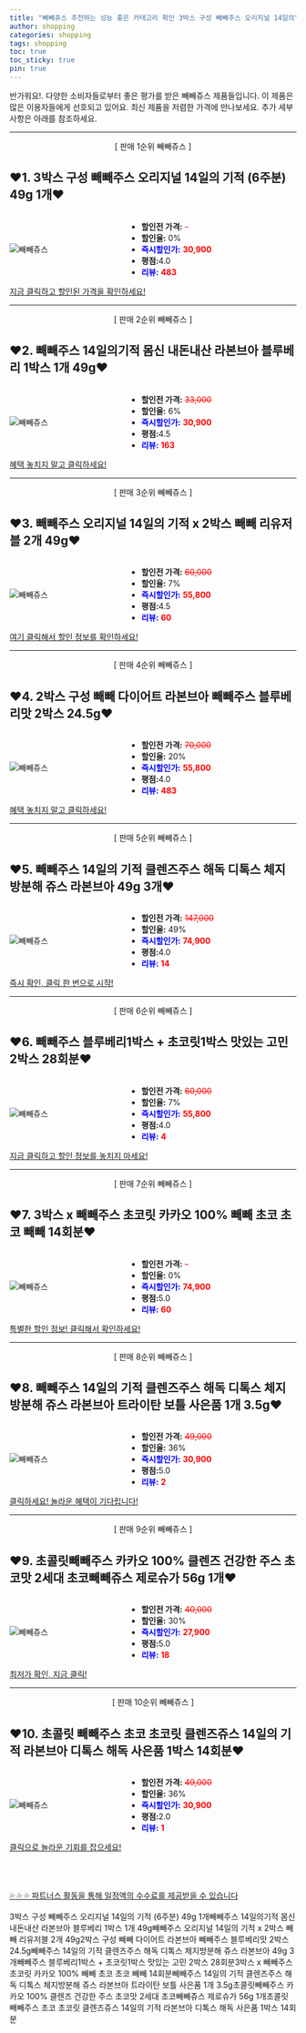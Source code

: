 ```yaml
---
title: "빼빼쥬스 추천하는 성능 좋은 카테고리 확인 3박스 구성 빼빼주스 오리지널 14일의"
author: shopping
categories: shopping
tags: shopping
toc: true
toc_sticky: true
pin: true
---
```

반가워요!. 다양한 소비자들로부터 좋은 평가를 받은 빼빼쥬스 제품들입니다. 이 제품은 많은 이용자들에게 선호되고 있어요. 최신 제품을 저렴한 가격에 만나보세요. 추가 세부 사항은 아래를 참조하세요.

---
<p class="toplist" style="margin: 0 auto; display: block; width: fit-content;">[ 판매 1순위 빼빼쥬스 ]</p>

<h2><strong>❤️1. 3박스 구성 빼빼주스 오리지널 14일의 기적 (6주분) 49g 1개❤️</strong></h2>

<div style="display: flex; align-items: center;">
    <div style="flex: 0.4;">
        <img src="https://thumbnail6.coupangcdn.com/thumbnails/remote/230x230ex/image/vendor_inventory/96ad/e175f6bbba81ff43977d0e460de3fe1dee80cc85711f7f8364c0c7d81cb9.png" alt="빼빼쥬스" style="max-width: 100%;">
    </div>
    <div style="flex: 0.6; margin-left: 10px;">
        <ul>
            <li><strong>할인전 가격:</strong> <del style="color: red;">-</del></li>
            <li><strong>할인율:</strong> 0%</li>
            <li><span style='color:blue'><strong>즉시할인가:</strong></span> <span style='color:red'><strong>30,900</strong></span></li>
            <li><strong>평점:</strong>4.0</li>
            <li><span style='color:blue'><strong>리뷰:</strong></span> <span style='color:red'><strong>483</strong></span></li>
        </ul>
    </div>
</div>
<div class="center">
    <a href="https://selin100587.github.io?lptag=AF9450613&subid=githubio&pageKey=7346136619&traceid=V0-153&itemId=22411174552&vendorItemId=88153541002" class="myButton">
        지금 클릭하고 할인된 가격을 확인하세요!
    </a>
</div>


---
<p class="toplist" style="margin: 0 auto; display: block; width: fit-content;">[ 판매 2순위 빼빼쥬스 ]</p>

<h2><strong>❤️2. 빼빼주스 14일의기적 몸신 내돈내산 라본브아 블루베리 1박스 1개 49g❤️</strong></h2>

<div style="display: flex; align-items: center;">
    <div style="flex: 0.4;">
        <img src="https://thumbnail8.coupangcdn.com/thumbnails/remote/230x230ex/image/vendor_inventory/cc90/8be46b9365a4f3481a8f6aba5a852a82de66061a68daddd5b06acc8bb845.jpg" alt="빼빼쥬스" style="max-width: 100%;">
    </div>
    <div style="flex: 0.6; margin-left: 10px;">
        <ul>
            <li><strong>할인전 가격:</strong> <del style="color: red;">33,000</del></li>
            <li><strong>할인율:</strong> 6%</li>
            <li><span style='color:blue'><strong>즉시할인가:</strong></span> <span style='color:red'><strong>30,900</strong></span></li>
            <li><strong>평점:</strong>4.5</li>
            <li><span style='color:blue'><strong>리뷰:</strong></span> <span style='color:red'><strong>163</strong></span></li>
        </ul>
    </div>
</div>
<div class="center">
    <a href="https://selin100587.github.io?lptag=AF9450613&subid=githubio&pageKey=8015633696&traceid=V0-153&itemId=23489978433&vendorItemId=85538731274" class="myButton">
        혜택 놓치지 말고 클릭하세요!
    </a>
</div>


---
<p class="toplist" style="margin: 0 auto; display: block; width: fit-content;">[ 판매 3순위 빼빼쥬스 ]</p>

<h2><strong>❤️3. 빼빼주스 오리지널 14일의 기적 x 2박스 빼빼 리유저블 2개 49g❤️</strong></h2>

<div style="display: flex; align-items: center;">
    <div style="flex: 0.4;">
        <img src="https://thumbnail8.coupangcdn.com/thumbnails/remote/230x230ex/image/vendor_inventory/99ac/b6ddaa8df292e570b22caf4b4d82bac3c106bb193f8f367b2ffd936c5283.jpg" alt="빼빼쥬스" style="max-width: 100%;">
    </div>
    <div style="flex: 0.6; margin-left: 10px;">
        <ul>
            <li><strong>할인전 가격:</strong> <del style="color: red;">60,000</del></li>
            <li><strong>할인율:</strong> 7%</li>
            <li><span style='color:blue'><strong>즉시할인가:</strong></span> <span style='color:red'><strong>55,800</strong></span></li>
            <li><strong>평점:</strong>4.5</li>
            <li><span style='color:blue'><strong>리뷰:</strong></span> <span style='color:red'><strong>60</strong></span></li>
        </ul>
    </div>
</div>
<div class="center">
    <a href="https://selin100587.github.io?lptag=AF9450613&subid=githubio&pageKey=7622950477&traceid=V0-153&itemId=20214616905&vendorItemId=85632266593" class="myButton">
        여기 클릭해서 할인 정보를 확인하세요!
    </a>
</div>


---
<p class="toplist" style="margin: 0 auto; display: block; width: fit-content;">[ 판매 4순위 빼빼쥬스 ]</p>

<h2><strong>❤️4. 2박스 구성 빼빼 다이어트 라본브아 빼빼주스 블루베리맛 2박스 24.5g❤️</strong></h2>

<div style="display: flex; align-items: center;">
    <div style="flex: 0.4;">
        <img src="https://thumbnail6.coupangcdn.com/thumbnails/remote/230x230ex/image/vendor_inventory/ea69/dca0944a4098b0c8d1c66b4bc851c06cf0f871c4469b61540620a69b9710.jpg" alt="빼빼쥬스" style="max-width: 100%;">
    </div>
    <div style="flex: 0.6; margin-left: 10px;">
        <ul>
            <li><strong>할인전 가격:</strong> <del style="color: red;">70,000</del></li>
            <li><strong>할인율:</strong> 20%</li>
            <li><span style='color:blue'><strong>즉시할인가:</strong></span> <span style='color:red'><strong>55,800</strong></span></li>
            <li><strong>평점:</strong>4.0</li>
            <li><span style='color:blue'><strong>리뷰:</strong></span> <span style='color:red'><strong>483</strong></span></li>
        </ul>
    </div>
</div>
<div class="center">
    <a href="https://selin100587.github.io?lptag=AF9450613&subid=githubio&pageKey=7346136619&traceid=V0-153&itemId=22329765956&vendorItemId=89375081868" class="myButton">
        혜택 놓치지 말고 클릭하세요!
    </a>
</div>


---
<p class="toplist" style="margin: 0 auto; display: block; width: fit-content;">[ 판매 5순위 빼빼쥬스 ]</p>

<h2><strong>❤️5. 빼빼주스 14일의 기적 클렌즈주스 해독 디톡스 체지방분해 쥬스 라본브아 49g 3개❤️</strong></h2>

<div style="display: flex; align-items: center;">
    <div style="flex: 0.4;">
        <img src="https://thumbnail9.coupangcdn.com/thumbnails/remote/230x230ex/image/vendor_inventory/01b3/e7c4fb229f9f8fc52968b212d05bb96fc495c5a68810a2a6174142391f1b.jpg" alt="빼빼쥬스" style="max-width: 100%;">
    </div>
    <div style="flex: 0.6; margin-left: 10px;">
        <ul>
            <li><strong>할인전 가격:</strong> <del style="color: red;">147,000</del></li>
            <li><strong>할인율:</strong> 49%</li>
            <li><span style='color:blue'><strong>즉시할인가:</strong></span> <span style='color:red'><strong>74,900</strong></span></li>
            <li><strong>평점:</strong>4.0</li>
            <li><span style='color:blue'><strong>리뷰:</strong></span> <span style='color:red'><strong>14</strong></span></li>
        </ul>
    </div>
</div>
<div class="center">
    <a href="https://selin100587.github.io?lptag=AF9450613&subid=githubio&pageKey=8203715907&traceid=V0-153&itemId=20357434872&vendorItemId=82584895080" class="myButton">
        즉시 확인, 클릭 한 번으로 시작!
    </a>
</div>


---
<p class="toplist" style="margin: 0 auto; display: block; width: fit-content;">[ 판매 6순위 빼빼쥬스 ]</p>

<h2><strong>❤️6. 빼빼주스 블루베리1박스 + 초코릿1박스 맛있는 고민 2박스 28회분❤️</strong></h2>

<div style="display: flex; align-items: center;">
    <div style="flex: 0.4;">
        <img src="https://thumbnail6.coupangcdn.com/thumbnails/remote/230x230ex/image/vendor_inventory/6eaa/b7825200af432894aed16202dec52b9a57fb8b648ddb42efc42144cbe602.jpg" alt="빼빼쥬스" style="max-width: 100%;">
    </div>
    <div style="flex: 0.6; margin-left: 10px;">
        <ul>
            <li><strong>할인전 가격:</strong> <del style="color: red;">60,000</del></li>
            <li><strong>할인율:</strong> 7%</li>
            <li><span style='color:blue'><strong>즉시할인가:</strong></span> <span style='color:red'><strong>55,800</strong></span></li>
            <li><strong>평점:</strong>4.0</li>
            <li><span style='color:blue'><strong>리뷰:</strong></span> <span style='color:red'><strong>4</strong></span></li>
        </ul>
    </div>
</div>
<div class="center">
    <a href="https://selin100587.github.io?lptag=AF9450613&subid=githubio&pageKey=7637249483&traceid=V0-153&itemId=20282858956&vendorItemId=87259777524" class="myButton">
        지금 클릭하고 할인 정보를 놓치지 마세요!
    </a>
</div>


---
<p class="toplist" style="margin: 0 auto; display: block; width: fit-content;">[ 판매 7순위 빼빼쥬스 ]</p>

<h2><strong>❤️7. 3박스 x 빼빼주스 초코릿 카카오 100% 빼빼 초코 초코 빼빼 14회분❤️</strong></h2>

<div style="display: flex; align-items: center;">
    <div style="flex: 0.4;">
        <img src="https://thumbnail10.coupangcdn.com/thumbnails/remote/230x230ex/image/vendor_inventory/7371/918564a4dd21dcb591e09f0fe0a40f4945f7b244c22df9437c5f2ad6969a.jpg" alt="빼빼쥬스" style="max-width: 100%;">
    </div>
    <div style="flex: 0.6; margin-left: 10px;">
        <ul>
            <li><strong>할인전 가격:</strong> <del style="color: red;">-</del></li>
            <li><strong>할인율:</strong> 0%</li>
            <li><span style='color:blue'><strong>즉시할인가:</strong></span> <span style='color:red'><strong>74,900</strong></span></li>
            <li><strong>평점:</strong>5.0</li>
            <li><span style='color:blue'><strong>리뷰:</strong></span> <span style='color:red'><strong>60</strong></span></li>
        </ul>
    </div>
</div>
<div class="center">
    <a href="https://selin100587.github.io?lptag=AF9450613&subid=githubio&pageKey=7730357567&traceid=V0-153&itemId=20589230476&vendorItemId=87664134210" class="myButton">
        특별한 할인 정보! 클릭해서 확인하세요!
    </a>
</div>


---
<p class="toplist" style="margin: 0 auto; display: block; width: fit-content;">[ 판매 8순위 빼빼쥬스 ]</p>

<h2><strong>❤️8. 빼빼주스 14일의 기적 클렌즈주스 해독 디톡스 체지방분해 쥬스 라본브아 트라이탄 보틀 사은품 1개 3.5g❤️</strong></h2>

<div style="display: flex; align-items: center;">
    <div style="flex: 0.4;">
        <img src="https://thumbnail9.coupangcdn.com/thumbnails/remote/230x230ex/image/vendor_inventory/2823/50a5eee3e43e116f5dfc1694614bad6497e6a3c997bf8f596b158413ede3.jpg" alt="빼빼쥬스" style="max-width: 100%;">
    </div>
    <div style="flex: 0.6; margin-left: 10px;">
        <ul>
            <li><strong>할인전 가격:</strong> <del style="color: red;">49,000</del></li>
            <li><strong>할인율:</strong> 36%</li>
            <li><span style='color:blue'><strong>즉시할인가:</strong></span> <span style='color:red'><strong>30,900</strong></span></li>
            <li><strong>평점:</strong>5.0</li>
            <li><span style='color:blue'><strong>리뷰:</strong></span> <span style='color:red'><strong>2</strong></span></li>
        </ul>
    </div>
</div>
<div class="center">
    <a href="https://selin100587.github.io?lptag=AF9450613&subid=githubio&pageKey=8211964780&traceid=V0-153&itemId=23573694580&vendorItemId=90599618634" class="myButton">
        클릭하세요! 놀라운 혜택이 기다립니다!
    </a>
</div>


---
<p class="toplist" style="margin: 0 auto; display: block; width: fit-content;">[ 판매 9순위 빼빼쥬스 ]</p>

<h2><strong>❤️9. 초콜릿빼빼주스 카카오 100% 클렌즈 건강한 주스 초코맛 2세대 초코빼빼쥬스 제로슈가 56g 1개❤️</strong></h2>

<div style="display: flex; align-items: center;">
    <div style="flex: 0.4;">
        <img src="https://thumbnail10.coupangcdn.com/thumbnails/remote/230x230ex/image/vendor_inventory/8133/07ce915c9dca7b7afb1b91d9bc521cc990df1cd1f397999a0d1df28e132d.png" alt="빼빼쥬스" style="max-width: 100%;">
    </div>
    <div style="flex: 0.6; margin-left: 10px;">
        <ul>
            <li><strong>할인전 가격:</strong> <del style="color: red;">40,000</del></li>
            <li><strong>할인율:</strong> 30%</li>
            <li><span style='color:blue'><strong>즉시할인가:</strong></span> <span style='color:red'><strong>27,900</strong></span></li>
            <li><strong>평점:</strong>5.0</li>
            <li><span style='color:blue'><strong>리뷰:</strong></span> <span style='color:red'><strong>18</strong></span></li>
        </ul>
    </div>
</div>
<div class="center">
    <a href="https://selin100587.github.io?lptag=AF9450613&subid=githubio&pageKey=8210117751&traceid=V0-153&itemId=23561878439&vendorItemId=86413200972" class="myButton">
        최저가 확인, 지금 클릭!
    </a>
</div>


---
<p class="toplist" style="margin: 0 auto; display: block; width: fit-content;">[ 판매 10순위 빼빼쥬스 ]</p>

<h2><strong>❤️10. 초콜릿 빼빼주스 초코 초코릿 클렌즈쥬스 14일의 기적 라본브아 디톡스 해독 사은품 1박스 14회분❤️</strong></h2>

<div style="display: flex; align-items: center;">
    <div style="flex: 0.4;">
        <img src="https://thumbnail9.coupangcdn.com/thumbnails/remote/230x230ex/image/vendor_inventory/58da/a6277d1e5a984ebd7326c619f1cd03b5811e4f24872fa23573d93c7b9341.jpg" alt="빼빼쥬스" style="max-width: 100%;">
    </div>
    <div style="flex: 0.6; margin-left: 10px;">
        <ul>
            <li><strong>할인전 가격:</strong> <del style="color: red;">49,000</del></li>
            <li><strong>할인율:</strong> 36%</li>
            <li><span style='color:blue'><strong>즉시할인가:</strong></span> <span style='color:red'><strong>30,900</strong></span></li>
            <li><strong>평점:</strong>2.0</li>
            <li><span style='color:blue'><strong>리뷰:</strong></span> <span style='color:red'><strong>1</strong></span></li>
        </ul>
    </div>
</div>
<div class="center">
    <a href="https://selin100587.github.io?lptag=AF9450613&subid=githubio&pageKey=8247689019&traceid=V0-153&itemId=23740371837&vendorItemId=90528487510" class="myButton">
        클릭으로 놀라운 기회를 잡으세요!
    </a>
</div>

<br><br><br>[💦 💦 💦 파트너스 활동을 통해 일정액의 수수료를 제공받을 수 있습니다](https://link.coupang.com/a/bcpT2c)<br><br>3박스 구성 빼빼주스 오리지널 14일의 기적 (6주분) 49g 1개빼빼주스 14일의기적 몸신 내돈내산 라본브아 블루베리 1박스 1개 49g빼빼주스 오리지널 14일의 기적 x 2박스 빼빼 리유저블 2개 49g2박스 구성 빼빼 다이어트 라본브아 빼빼주스 블루베리맛 2박스 24.5g빼빼주스 14일의 기적 클렌즈주스 해독 디톡스 체지방분해 쥬스 라본브아 49g 3개빼빼주스 블루베리1박스 + 초코릿1박스 맛있는 고민 2박스 28회분3박스 x 빼빼주스 초코릿 카카오 100% 빼빼 초코 초코 빼빼 14회분빼빼주스 14일의 기적 클렌즈주스 해독 디톡스 체지방분해 쥬스 라본브아 트라이탄 보틀 사은품 1개 3.5g초콜릿빼빼주스 카카오 100% 클렌즈 건강한 주스 초코맛 2세대 초코빼빼쥬스 제로슈가 56g 1개초콜릿 빼빼주스 초코 초코릿 클렌즈쥬스 14일의 기적 라본브아 디톡스 해독 사은품 1박스 14회분
